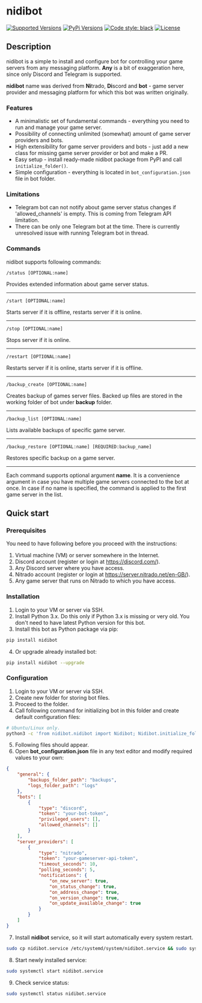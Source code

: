 # nidibot

[![Supported Versions](https://img.shields.io/pypi/pyversions/nidibot.svg)](https://pypi.org/project/nidibot) [![PyPi Versions](https://img.shields.io/pypi/v/nidibot)](https://pypi.org/project/nidibot) [![Code style: black](https://img.shields.io/badge/code%20style-black-000000.svg)](https://github.com/psf/black) [![License](https://img.shields.io/pypi/l/nidibot.svg)](https://pypi.python.org/pypi/nidibot/)

## Description

nidibot is a simple to install and configure bot for controlling your game servers from any messaging platform. **Any** is a bit of exaggeration here, since only Discord and Telegram is supported.

**nidibot** name was derived from **Ni**trado, **Di**scord and **bot** - game server provider and messaging platform for which this bot was written originally.

### Features

* A minimalistic set of fundamental commands - everything you need to run and manage your game server.
* Possibility of connecting unlimited (somewhat) amount of game server providers and bots.
* High extensibility for game server providers and bots - just add a new class for missing game server provider or bot and make a PR.
* Easy setup - install ready-made nidibot package from PyPI and call `initialize_folder()`.
* Simple configuration - everything is located in `bot_configuration.json` file in bot folder.

### Limitations

* Telegram bot can not notify about game server status changes if 'allowed_channels' is empty. This is coming from Telegram API limitation.
* There can be only one Telegram bot at the time. There is currently unresolved issue with running Telegram bot in thread.

### Commands

nidibot supports following commands:

```batch
/status [OPTIONAL:name]
```

Provides extended information about game server status.

---

```batch
/start [OPTIONAL:name]
```

Starts server if it is offline, restarts server if it is online.

---

```batch
/stop [OPTIONAL:name]
```

Stops server if it is online.

---

```batch
/restart [OPTIONAL:name]
```

Restarts server if it is online, starts server if it is offline.

---

```batch
/backup_create [OPTIONAL:name]
```

Creates backup of games server files. Backed up files are stored in the working folder of bot under **backup** folder.

---

```batch
/backup_list [OPTIONAL:name]
```

Lists available backups of specific game server.

---

```batch
/backup_restore [OPTIONAL:name] [REQUIRED:backup_name]
```

Restores specific backup on a game server.

---

Each command supports optional argument **name**. It is a convenience argument in case you have multiple game servers connected to the bot at once. In case if no name is specified, the command is applied to the first game server in the list.

## Quick start

### Prerequisites

You need to have following before you proceed with the instructions:

1. Virtual machine (VM) or server somewhere in the Internet.
2. Discord account (register or login at <https://discord.com/>).
3. Any Discord server where you have access.
4. Nitrado account (register or login at <https://server.nitrado.net/en-GB/>).
5. Any game server that runs on Nitrado to which you have access.

### Installation

1. Login to your VM or server via SSH.
2. Install Python 3.x. Do this only if Python 3.x is missing or very old. You don't need to have latest Python version for this bot.
3. Install this bot as Python package via pip:

```bash
pip install nidibot
```

4. Or upgrade already installed bot:

```bash
pip install nidibot --upgrade
```

### Configuration

1. Login to your VM or server via SSH.
2. Create new folder for storing bot files.
3. Proceed to the folder.
4. Call following command for initializing bot in this folder and create default configuration files:

```bash
# Ubuntu/Linux only.
python3 -c 'from nidibot.nidibot import Nidibot; Nidibot.initialize_folder()'
```

5. Following files should appear.
6. Open **bot_configuration.json** file in any text editor and modify required values to your own:

```json
{
    "general": {
        "backups_folder_path": "backups",
        "logs_folder_path": "logs"
    },
    "bots": [
        {
            "type": "discord",
            "token": "your-bot-token",
            "privileged_users": [],
            "allowed_channels": []
        }
    ],
    "server_providers": [
        {
            "type": "nitrado",
            "token": "your-gameserver-api-token",
            "timeout_seconds": 10,
            "polling_seconds": 5,
            "notifications": {
                "on_new_server": true,
                "on_status_change": true,
                "on_address_change": true,
                "on_version_change": true,
                "on_update_available_change": true
            }
        }
    ]
}
```

7. Install **nidibot** service, so it will start automatically every system restart.

```bash
sudo cp nidibot.service /etc/systemd/system/nidibot.service && sudo systemctl daemon-reload && sudo systemctl enable nidibot.service
```

8. Start newly installed service:

```bash
sudo systemctl start nidibot.service
```

9. Check service status:

```bash
sudo systemctl status nidibot.service
```
